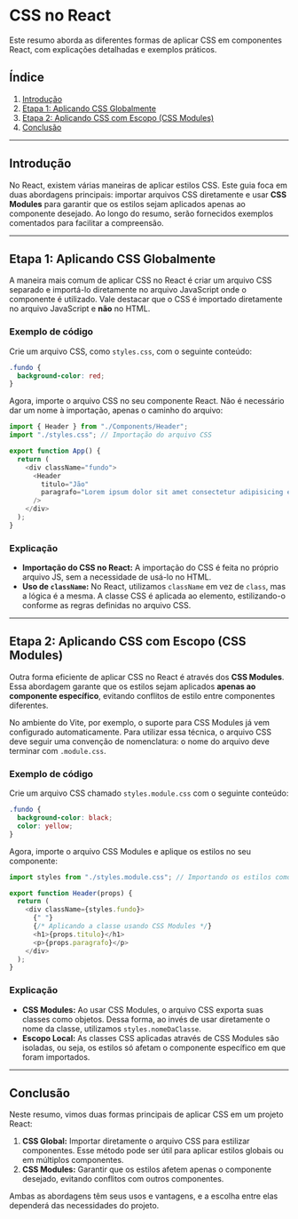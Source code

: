 # CSS no React

Este resumo aborda as diferentes formas de aplicar CSS em componentes React, com explicações detalhadas e exemplos práticos.

## Índice

1. [Introdução](#introdução)
2. [Etapa 1: Aplicando CSS Globalmente](#etapa-1-aplicando-css-globalmente)
3. [Etapa 2: Aplicando CSS com Escopo (CSS Modules)](#etapa-2-aplicando-css-com-escopo-css-modules)
4. [Conclusão](#conclusão)

---

## Introdução

No React, existem várias maneiras de aplicar estilos CSS. Este guia foca em duas abordagens principais: importar arquivos CSS diretamente e usar **CSS Modules** para garantir que os estilos sejam aplicados apenas ao componente desejado. Ao longo do resumo, serão fornecidos exemplos comentados para facilitar a compreensão.

---

## Etapa 1: Aplicando CSS Globalmente

A maneira mais comum de aplicar CSS no React é criar um arquivo CSS separado e importá-lo diretamente no arquivo JavaScript onde o componente é utilizado. Vale destacar que o CSS é importado diretamente no arquivo JavaScript e **não** no HTML.

### Exemplo de código

Crie um arquivo CSS, como `styles.css`, com o seguinte conteúdo:

```css
.fundo {
  background-color: red;
}
```

Agora, importe o arquivo CSS no seu componente React. Não é necessário dar um nome à importação, apenas o caminho do arquivo:

```js
import { Header } from "./Components/Header";
import "./styles.css"; // Importação do arquivo CSS

export function App() {
  return (
    <div className="fundo">
      <Header
        titulo="Jão"
        paragrafo="Lorem ipsum dolor sit amet consectetur adipisicing elit. Suscipit ratione excepturi perferendis quam. Iste, exercitationem?"
      />
    </div>
  );
}
```

### Explicação

- **Importação do CSS no React:** A importação do CSS é feita no próprio arquivo JS, sem a necessidade de usá-lo no HTML.
- **Uso de `className`:** No React, utilizamos `className` em vez de `class`, mas a lógica é a mesma. A classe CSS é aplicada ao elemento, estilizando-o conforme as regras definidas no arquivo CSS.

---

## Etapa 2: Aplicando CSS com Escopo (CSS Modules)

Outra forma eficiente de aplicar CSS no React é através dos **CSS Modules**. Essa abordagem garante que os estilos sejam aplicados **apenas ao componente específico**, evitando conflitos de estilo entre componentes diferentes.

No ambiente do Vite, por exemplo, o suporte para CSS Modules já vem configurado automaticamente. Para utilizar essa técnica, o arquivo CSS deve seguir uma convenção de nomenclatura: o nome do arquivo deve terminar com `.module.css`.

### Exemplo de código

Crie um arquivo CSS chamado `styles.module.css` com o seguinte conteúdo:

```css
.fundo {
  background-color: black;
  color: yellow;
}
```

Agora, importe o arquivo CSS Modules e aplique os estilos no seu componente:

```js
import styles from "./styles.module.css"; // Importando os estilos como um objeto

export function Header(props) {
  return (
    <div className={styles.fundo}>
      {" "}
      {/* Aplicando a classe usando CSS Modules */}
      <h1>{props.titulo}</h1>
      <p>{props.paragrafo}</p>
    </div>
  );
}
```

### Explicação

- **CSS Modules:** Ao usar CSS Modules, o arquivo CSS exporta suas classes como objetos. Dessa forma, ao invés de usar diretamente o nome da classe, utilizamos `styles.nomeDaClasse`.
- **Escopo Local:** As classes CSS aplicadas através de CSS Modules são isoladas, ou seja, os estilos só afetam o componente específico em que foram importados.

---

## Conclusão

Neste resumo, vimos duas formas principais de aplicar CSS em um projeto React:

1. **CSS Global:** Importar diretamente o arquivo CSS para estilizar componentes. Esse método pode ser útil para aplicar estilos globais ou em múltiplos componentes.
2. **CSS Modules:** Garantir que os estilos afetem apenas o componente desejado, evitando conflitos com outros componentes.

Ambas as abordagens têm seus usos e vantagens, e a escolha entre elas dependerá das necessidades do projeto.
